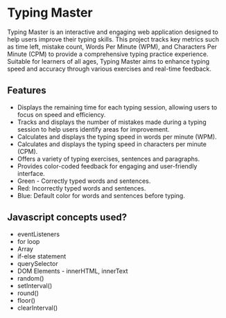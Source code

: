 # Typing Master

Typing Master is an interactive and engaging web application designed to help users improve their typing skills. This project tracks key metrics such as time left, mistake count, Words Per Minute (WPM), and Characters Per Minute (CPM) to provide a comprehensive typing practice experience. Suitable for learners of all ages, Typing Master aims to enhance typing speed and accuracy through various exercises and real-time feedback.


## Features

- Displays the remaining time for each typing session, allowing users to focus on speed and efficiency.
- Tracks and displays the number of mistakes made during a typing session to help users identify areas for improvement.
- Calculates and displays the typing speed in words per minute (WPM).
-  Calculates and displays the typing speed in characters per minute (CPM).
-  Offers a variety of typing exercises, sentences and paragraphs.
-  Provides color-coded feedback for engaging and user-friendly interface.
-   Green - Correctly typed words and sentences.
-   Red: Incorrectly typed words and sentences.
-   Blue: Default color for words and sentences before typing.


## Javascript concepts used?

- eventListeners
- for loop
- Array
- if-else statement
- querySelector
- DOM Elements - innerHTML, innerText
- random()
- setInterval()
- round()
- floor()
- clearInterval()
